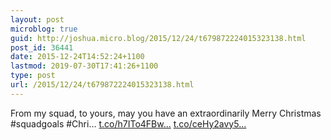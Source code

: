 ```yaml
---
layout: post
microblog: true
guid: http://joshua.micro.blog/2015/12/24/t679872224015323138.html
post_id: 36441
date: 2015-12-24T14:52:24+1100
lastmod: 2019-07-30T17:41:26+1100
type: post
url: /2015/12/24/t679872224015323138.html
---
```

From my squad, to yours, may you have an extraordinarily Merry Christmas #squadgoals #Chri… [t.co/h7ITo4FBw...](https://t.co/h7ITo4FBwt) [t.co/ceHy2avy5...](https://t.co/ceHy2avy5k)
